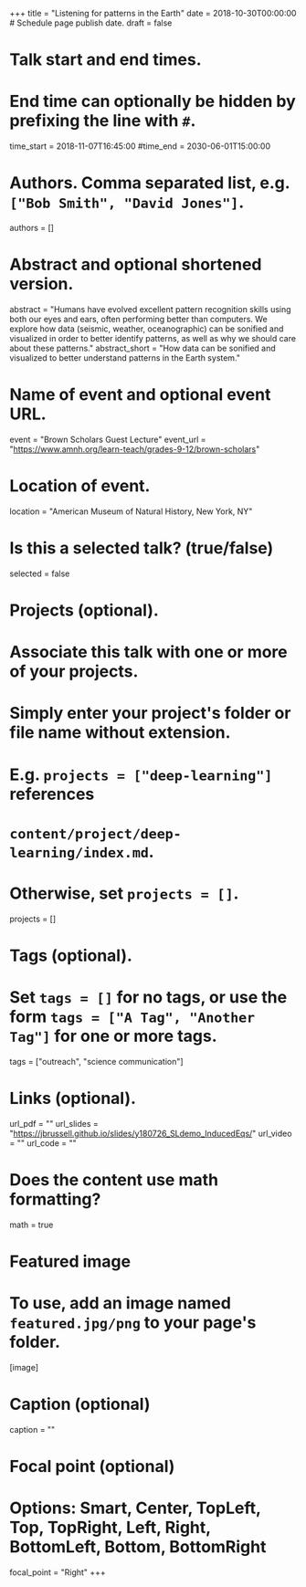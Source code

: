 +++
title = "Listening for patterns in the Earth"
date = 2018-10-30T00:00:00  # Schedule page publish date.
draft = false

# Talk start and end times.
#   End time can optionally be hidden by prefixing the line with `#`.
time_start = 2018-11-07T16:45:00
#time_end = 2030-06-01T15:00:00

# Authors. Comma separated list, e.g. `["Bob Smith", "David Jones"]`.
authors = []

# Abstract and optional shortened version.
abstract = "Humans have evolved excellent pattern recognition skills using both our eyes and ears, often performing better than computers. We explore how data (seismic, weather, oceanographic) can be sonified and visualized in order to better identify patterns, as well as why we should care about these patterns."
abstract_short = "How data can be sonified and visualized to better understand patterns in the Earth system."

# Name of event and optional event URL.
event = "Brown Scholars Guest Lecture"
event_url = "https://www.amnh.org/learn-teach/grades-9-12/brown-scholars"

# Location of event.
location = "American Museum of Natural History, New York, NY"

# Is this a selected talk? (true/false)
selected = false

# Projects (optional).
#   Associate this talk with one or more of your projects.
#   Simply enter your project's folder or file name without extension.
#   E.g. `projects = ["deep-learning"]` references 
#   `content/project/deep-learning/index.md`.
#   Otherwise, set `projects = []`.
projects = []

# Tags (optional).
#   Set `tags = []` for no tags, or use the form `tags = ["A Tag", "Another Tag"]` for one or more tags.
tags = ["outreach", "science communication"]

# Links (optional).
url_pdf = ""
url_slides = "https://jbrussell.github.io/slides/y180726_SLdemo_InducedEqs/"
url_video = ""
url_code = ""

# Does the content use math formatting?
math = true

# Featured image
# To use, add an image named `featured.jpg/png` to your page's folder. 
[image]
  # Caption (optional)
  caption = ""

  # Focal point (optional)
  # Options: Smart, Center, TopLeft, Top, TopRight, Left, Right, BottomLeft, Bottom, BottomRight
  focal_point = "Right"
+++
